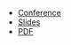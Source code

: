 * [Conference](https://promcon.io/2024-berlin/schedule/)
* [Slides](https://docs.google.com/presentation/d/16kPBFmxnyZ3cH7WVHHc3vUGj12J7iXgcLgkUxO1X5wc/)
* [PDF](2024-09-12--PromCon-Prometheus_Adoption_stats.pdf)
